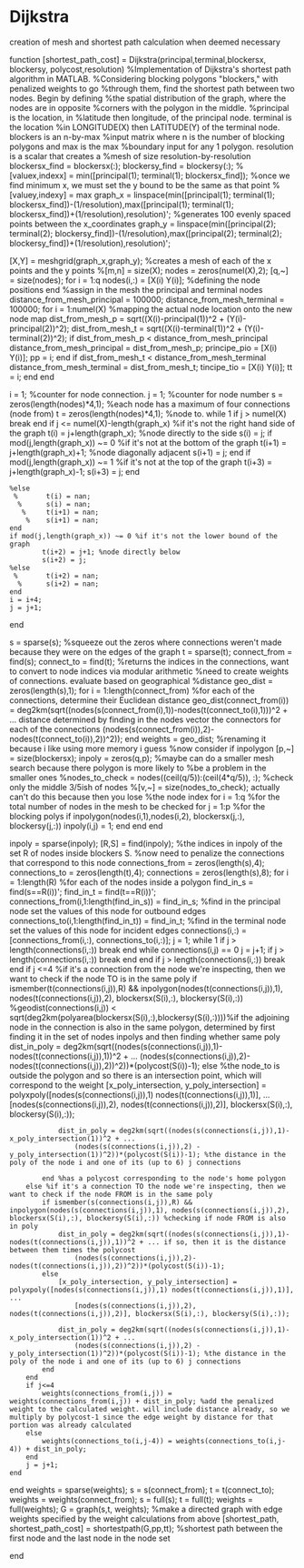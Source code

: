 # Dijkstra
creation of mesh and shortest path calculation when deemed necessary

function [shortest_path_cost] = Dijkstra(principal,terminal,blockersx, blockersy, polycost,resolution)
%Implementation of Dijkstra's shortest path algorithm in MATLAB.
%Considering blocking polygons "blockers," with penalized weights to go
%through them, find the shortest path between two nodes. Begin by defining
%the spatial distribution of the graph, where the nodes are in opposite
%corners with the polygon in the middle. %principal is the location, in
%latitude then longitude, of the principal node. terminal is the location
%in LONGITUDE(X) then LATITUDE(Y) of the terminal node. blockers is an n-by-max
%input matrix where n is the number of blocking polygons and max is the max
%boundary input for any 1 polygon. resolution is a scalar that creates a
%mesh of size resolution-by-resolution
blockersx_find = blockersx(:);
blockersy_find = blockersy(:);
%[valuex,indexx] = min([principal(1); terminal(1); blockersx_find]); %once we find minimum x, we must set the y bound to be the same as that point
%[valuey,indexy] = max
graph_x = linspace(min([principal(1); terminal(1); blockersx_find])-(1/resolution),max([principal(1); terminal(1); blockersx_find])+(1/resolution),resolution)'; %generates 100 evenly spaced points between the x_coordinates
graph_y = linspace(min([principal(2); terminal(2); blockersy_find])-(1/resolution),max([principal(2); terminal(2); blockersy_find])+(1/resolution),resolution)'; 

[X,Y] = meshgrid(graph_x,graph_y); %creates a mesh of each of the x points and the y points
%[m,n] = size(X);
nodes = zeros(numel(X),2);
[q,~] = size(nodes);
for i = 1:q
    nodes(i,:) = [X(i) Y(i)]; %defining the node positions
end
%assign in the mesh the principal and terminal nodes
distance_from_mesh_principal = 100000;
distance_from_mesh_terminal = 100000;
for i = 1:numel(X) %mapping the actual node location onto the new node map
    dist_from_mesh_p = sqrt((X(i)-principal(1))^2 + (Y(i)-principal(2))^2);
    dist_from_mesh_t = sqrt((X(i)-terminal(1))^2 + (Y(i)-terminal(2))^2);
    if dist_from_mesh_p < distance_from_mesh_principal
        distance_from_mesh_principal = dist_from_mesh_p;
        principe_pio = [X(i) Y(i)];
        pp = i;
    end
    if dist_from_mesh_t < distance_from_mesh_terminal
        distance_from_mesh_terminal = dist_from_mesh_t;
        tincipe_tio = [X(i) Y(i)];
        tt = i;
    end
end

i = 1; %counter for node connection. 
j = 1; %counter for node number
s = zeros(length(nodes)*4,1); %each node has a maximum of four connections (node from)
t = zeros(length(nodes)*4,1); %node to. 
while 1
    if j > numel(X)
        break
    end
    if j <= numel(X)-length(graph_x) %if it's not the right hand side of the graph 
            t(i) = j+length(graph_x); %node directly to the side
            s(i) = j;
            if mod(j,length(graph_x)) ~= 0 %if it's not at the bottom of the graph
                t(i+1) = j+length(graph_x)+1; %node diagonally adjacent
                s(i+1) = j;
            end
            if mod(j,length(graph_x)) ~= 1 %if it's not at the top of the graph
                t(i+3) = j+length(graph_x)-1;
                s(i+3) = j;
            end
                
    %else
     %       t(i) = nan;
      %      s(i) = nan;
       %     t(i+1) = nan;
        %    s(i+1) = nan;
    end
    if mod(j,length(graph_x)) ~= 0 %if it's not the lower bound of the graph
            t(i+2) = j+1; %node directly below
            s(i+2) = j; 
    %else
     %       t(i+2) = nan;
      %      s(i+2) = nan;
    end
    i = i+4;
    j = j+1; 
end

s = sparse(s); %squeeze out the zeros where connections weren't made because they were on the edges of the graph
t = sparse(t);
connect_from = find(s); 
connect_to = find(t); %returns the indices in the connections, want to convert to node indices via modular arithmetic
%need to create weights of connections. evaluate based on geographical
%distance 
geo_dist = zeros(length(s),1);
for i = 1:length(connect_from) %for each of the connections, determine their Euclidean distance 
    geo_dist(connect_from(i)) = deg2km(sqrt((nodes(s(connect_from(i),1))-nodes(t(connect_to(i),1)))^2 + ... distance determined by finding in the nodes vector the connectors for each of the connections
        (nodes(s(connect_from(i)),2)-nodes(t(connect_to(i)),2))^2));
end
weights = geo_dist; %renaming it because i like using more memory i guess
%now consider if inpolygon 
[p,~] = size(blockersx);
inpoly = zeros(q,p);
%maybe can do a smaller mesh search because there polygon is more likely to
%be a problem in the smaller ones 
%nodes_to_check = nodes((ceil(q/5)):(ceil(4*q/5)), :); %check only the middle 3/5ish of nodes 
%[v,~] = size(nodes_to_check); actually can't do this because then you lose
%the node index
for i = 1:q %for the total number of nodes in the mesh to be checked
    for j = 1:p %for the blocking polys
        if inpolygon(nodes(i,1),nodes(i,2), blockersx(j,:), blockersy(j,:))
            inpoly(i,j) = 1;
        end
    end
end


inpoly = sparse(inpoly);
[R,S] = find(inpoly); %the indices in inpoly of the set R of nodes inside blockers S. 
%now need to penalize the connections that correspond to this node
connections_from = zeros(length(s),4);  
connections_to = zeros(length(t),4);
connections = zeros(length(s),8);
for i = 1:length(R) %for each of the nodes inside a polygon
    find_in_s = find(s==R(i))';
    find_in_t = find(t==R(i))';
    connections_from(i,1:length(find_in_s)) = find_in_s; %find in the principal node set the values of this node for outbound edges
    connections_to(i,1:length(find_in_t)) = find_in_t; %find in the terminal node set the values of this node for incident edges
    connections(i,:) = [connections_from(i,:), connections_to(i,:)];
    j = 1;
    while 1
        if j > length(connections(i,:))
            break
        end
        while connections(i,j) == 0
            j = j+1;
            if j > length(connections(i,:))
                break
            end
        end
        if j > length(connections(i,:))
                break
        end
        if j <=4 %if it's a connection from the node we're inspecting, then we want to check if the node TO is in the same poly
            if ismember(t(connections(i,j)),R) && inpolygon(nodes(t(connections(i,j)),1), nodes(t(connections(i,j)),2), blockersx(S(i),:), blockersy(S(i),:))     %geodist(connections(i,j)) < sqrt(deg2km(polyarea(blockersx(S(i),:),blockersy(S(i),:))))%if the adjoining node in the connection is also in the same polygon, determined by first finding it in the set of nodes inpolys and then finding whether same poly
                dist_in_poly = deg2km(sqrt((nodes(s(connections(i,j)),1)-nodes(t(connections(i,j)),1))^2 + ...
                (nodes(s(connections(i,j)),2)-nodes(t(connections(i,j)),2))^2))*(polycost(S(i))-1);
            else %the node_to is outside the polygon and so there is an intersection point, which will correspond to the weight
                [x_poly_intersection, y_poly_intersection] = polyxpoly([nodes(s(connections(i,j)),1) nodes(t(connections(i,j)),1)], ...
                    [nodes(s(connections(i,j)),2), nodes(t(connections(i,j)),2)], blockersx(S(i),:), blockersy(S(i),:));
        
                dist_in_poly = deg2km(sqrt((nodes(s(connections(i,j)),1)-x_poly_intersection(1))^2 + ...
                    (nodes(s(connections(i,j)),2) - y_poly_intersection(1))^2))*(polycost(S(i))-1); %the distance in the poly of the node i and one of its (up to 6) j connections
                
            end %has a polycost corresponding to the node's home polygon
        else %if it's a connection TO the node we're inspecting, then we want to check if the node FROM is in the same poly
            if ismember(s(connections(i,j)),R) && inpolygon(nodes(s(connections(i,j)),1), nodes(s(connections(i,j)),2), blockersx(S(i),:), blockersy(S(i),:)) %checking if node FROM is also in poly 
                dist_in_poly = deg2km(sqrt((nodes(s(connections(i,j)),1)-nodes(t(connections(i,j)),1))^2 + ... if so, then it is the distance between them times the polycost
                    (nodes(s(connections(i,j)),2)-nodes(t(connections(i,j)),2))^2))*(polycost(S(i))-1);
            else
                [x_poly_intersection, y_poly_intersection] = polyxpoly([nodes(s(connections(i,j)),1) nodes(t(connections(i,j)),1)], ...
                    [nodes(s(connections(i,j)),2), nodes(t(connections(i,j)),2)], blockersx(S(i),:), blockersy(S(i),:));
        
                dist_in_poly = deg2km(sqrt((nodes(s(connections(i,j)),1)-x_poly_intersection(1))^2 + ...
                    (nodes(s(connections(i,j)),2) - y_poly_intersection(1))^2))*(polycost(S(i))-1); %the distance in the poly of the node i and one of its (up to 6) j connections
            end
        end
        if j<=4
            weights(connections_from(i,j)) = weights(connections_from(i,j)) + dist_in_poly; %add the penalized weight to the calculated weight. will include distance already, so we multiply by polycost-1 since the edge weight by distance for that portion was already calculated
        else
            weights(connections_to(i,j-4)) = weights(connections_to(i,j-4)) + dist_in_poly;
        end
        j = j+1;
    end
end
weights = sparse(weights);
s = s(connect_from);
t = t(connect_to);
weights = weights(connect_from);
s = full(s);
t = full(t);
weights = full(weights);
G = graph(s,t, weights); %make a directed graph with edge weights specified by the weight calculations from above
[shortest_path, shortest_path_cost] = shortestpath(G,pp,tt); %shortest path between the first node and the last node in the node set



end
